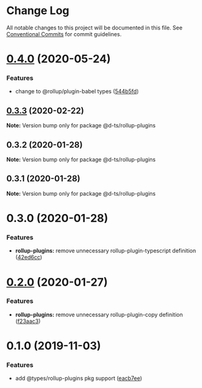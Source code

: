 # Change Log

All notable changes to this project will be documented in this file.
See [Conventional Commits](https://conventionalcommits.org) for commit guidelines.

# [0.4.0](https://github.com/rx-ts/types/compare/@d-ts/rollup-plugins@0.3.3...@d-ts/rollup-plugins@0.4.0) (2020-05-24)


### Features

* change to @rollup/plugin-babel types ([544b5fd](https://github.com/rx-ts/types/commit/544b5fdcb44a2c6c63ba9391752bef8affad4711))





## [0.3.3](https://github.com/rx-ts/types/compare/@d-ts/rollup-plugins@0.3.2...@d-ts/rollup-plugins@0.3.3) (2020-02-22)

**Note:** Version bump only for package @d-ts/rollup-plugins





## 0.3.2 (2020-01-28)

**Note:** Version bump only for package @d-ts/rollup-plugins





## 0.3.1 (2020-01-28)

**Note:** Version bump only for package @d-ts/rollup-plugins





# 0.3.0 (2020-01-28)


### Features

* **rollup-plugins:** remove unnecessary rollup-plugin-typescript definition ([42ed6cc](https://github.com/rx-ts/types/commit/42ed6cca2c473a463035c105760428d96dca0a75))





# [0.2.0](https://github.com/rx-ts/types/compare/@d-ts/rollup-plugins@0.1.0...@d-ts/rollup-plugins@0.2.0) (2020-01-27)


### Features

* **rollup-plugins:** remove unnecessary rollup-plugin-copy definition ([f23aac3](https://github.com/rx-ts/types/commit/f23aac3be75167f3fd28f60a947b116b1aa342dd))





# 0.1.0 (2019-11-03)


### Features

* add @types/rollup-plugins pkg support ([eacb7ee](https://github.com/rx-ts/types/commit/eacb7ee5f5412725964bb93467ce59f95588e96b))
